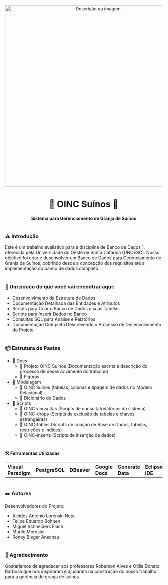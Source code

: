 <div align="center">
  <img src="https://github.com/MiguelSFlach/OINC-SUINOS/assets/165222126/6634f835-4157-4c6f-848e-89cd8590c92f" alt="Descrição da imagem" width="580"/>
</div>


                                           
   

<h1 align = "center"><b>🐖 OINC Suínos</b> 🐖</h1> 

<h4 align = "center"><b>Sistema para Gerenciamento de Granja de Suínos</b></h4>

#

###  **⚠️ Introdução**
  
Este é um trabalho avaliativo para a disciplina de Banco de Dados 1, oferecida pela Universidade do Oeste de Santa Catarina (UNOESC). Nosso objetivo foi criar e desenvolver um Banco de Dados para Gerenciamento de Granja de Suínos, cobrindo desde a concepção dos requisitos até a implementação do banco de dados completo.
#

### **🔎 Um pouco do que você vai encontrar aqui:**
+ Desenvolvimento da Estrutura de Dados
+ Documentação Detalhada das Entidades e Atributos
+ Scripts para Criar o Banco de Dados e suas Tabelas
+ Scripts para Inserir Dados no Banco
+ Consultas SQL para Análise e Relatórios
+ Documentação Completa Descrevendo o Processo de Desenvolvimento do Projeto
#

### **📦 Estrutura de Pastas**
  * 📁 Docs
    * 📄 Projeto OINC Suínos (Documentação escrita e descrição do processo de desenvolvimento do trabalho)
    * 📄 Figuras 
  * 📁 Modelagem
    * 📄 OINC Suínos (tabelas, colunas e tipagem de dados no Modelo Relacional)
    * 📄 Dicionário de Dados
  * 📁 Scripts
    * 📄 OINC-consultas (Scripts de consulta/relatórios do sistema)
    * 📄 OINC-drops (Scripts de exclusão de tabelas e chaves estrangeiras)
    * 📄 OINC-tables (Scripts de criação de Base de Dados, tabelas, restrições e índices)
    * 📄 OINC-inserts (Scripts de inserção de dados)
#

### 
**🛠️ Ferramentas Utilizadas**
<table>
  <tr>
    <td><b>Visual Paradigm</b></td>
    <td><b>PostgreSQL</b></td>
    <td><b>DBeaver</b></td>
    <td><b>Google Docs</b></td>
    <td><b>Generate Data</b></td>
    <td><b>Eclipse IDE</b></td>
  </tr>
</table>

#

### **✒️ Autores**

Desenvolvedores do Projeto: 
* Alcides Antonio Lorenski Neto
* Felipe Eduardo Bohnen
* Miguel Schneiders Flach
* Murilo Morosini
* Roney Bieger Anschau
#

### **🙏 Agradecimento**
  
Gostaríamos de agradecer aos professores Roberson Alves e Otília Donato Barbosa que nos inspiraram e ajudaram na construção do nosso trabalho para a gerência de granja de suínos
